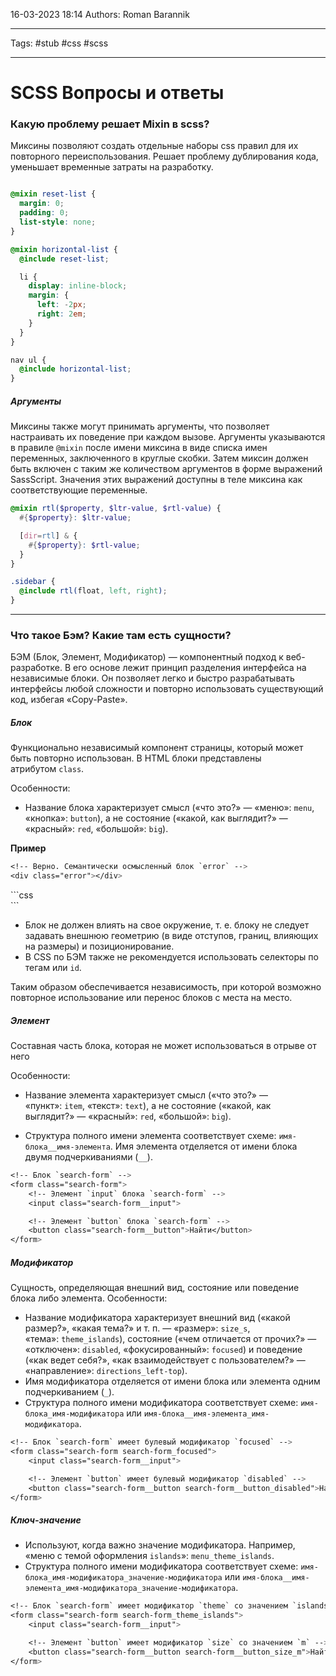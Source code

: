 16-03-2023
18:14
Authors: Roman  Barannik
***
Tags: #stub #css #scss
***
# SCSS Вопросы и ответы

### Какую проблему решает Mixin в scss?

Миксины позволяют создать отдельные наборы css правил для их повторного переиспользования. Решает проблему дублирования кода, уменьшает временные затраты на разработку.

```scss

@mixin reset-list {
  margin: 0;
  padding: 0;
  list-style: none;
}

@mixin horizontal-list {
  @include reset-list;

  li {
    display: inline-block;
    margin: {
      left: -2px;
      right: 2em;
    }
  }
}

nav ul {
  @include horizontal-list;
}
```

##### Аргументы

Миксины также могут принимать аргументы, что позволяет настраивать их поведение при каждом вызове. Аргументы указываются в правиле `@mixin` после имени миксина в виде списка имен переменных, заключенного в круглые скобки. Затем миксин должен быть включен с таким же количеством аргументов в форме выражений SassScript. Значения этих выражений доступны в теле миксина как соответствующие переменные.

```scss
@mixin rtl($property, $ltr-value, $rtl-value) {
  #{$property}: $ltr-value;

  [dir=rtl] & {
    #{$property}: $rtl-value;
  }
}

.sidebar {
  @include rtl(float, left, right);
}
```

---

### Что такое Бэм? Какие там есть сущности?

БЭМ (Блок, Элемент, Модификатор) — компонентный подход к веб-разработке. В его основе лежит принцип разделения интерфейса на независимые блоки. Он позволяет легко и быстро разрабатывать интерфейсы любой сложности и повторно использовать существующий код, избегая «Copy-Paste».

##### Блок

Функционально независимый компонент страницы, который может быть повторно использован. В HTML блоки представлены атрибутом `class`.

Особенности:

-   Название блока характеризует смысл («что это?» — «меню»: `menu`, «кнопка»: `button`), а не состояние («какой, как выглядит?» — «красный»: `red`, «большой»: `big`).

**Пример**

```css
<!-- Верно. Семантически осмысленный блок `error` -->
<div class="error"></div>
```

<div class="error"></div>
```css
<!-- Неверно. Описывается внешний вид -->
<div class="red-text"></div>
```

-   Блок не должен влиять на свое окружение, т. е. блоку не следует задавать внешнюю геометрию (в виде отступов, границ, влияющих на размеры) и позиционирование.
-   В CSS по БЭМ также не рекомендуется использовать селекторы по тегам или `id`.

Таким образом обеспечивается независимость, при которой возможно повторное использование или перенос блоков с места на место.

##### Элемент

Составная часть блока, которая не может использоваться в отрыве от него

Особенности:

-   Название элемента характеризует смысл («что это?» — «пункт»: `item`, «текст»: `text`), а не состояние («какой, как выглядит?» — «красный»: `red`, «большой»: `big`).

-   Структура полного имени элемента соответствует схеме: `имя-блока__имя-элемента`. Имя элемента отделяется от имени блока двумя подчеркиваниями (`__`).

```scss
<!-- Блок `search-form` -->
<form class="search-form">
    <!-- Элемент `input` блока `search-form` -->
    <input class="search-form__input">

    <!-- Элемент `button` блока `search-form` -->
    <button class="search-form__button">Найти</button>
</form>
```

##### Модификатор

Cущность, определяющая внешний вид, состояние или поведение блока либо элемента.
Особенности:
-   Название модификатора характеризует внешний вид («какой размер?», «какая тема?» и т. п. — «размер»: `size_s`, «тема»: `theme_islands`), состояние («чем отличается от прочих?» — «отключен»: `disabled`, «фокусированный»: `focused`) и поведение («как ведет себя?», «как взаимодействует с пользователем?» — «направление»: `directions_left-top`).
-   Имя модификатора отделяется от имени блока или элемента одним подчеркиванием (`_`).
-   Структура полного имени модификатора соответствует схеме:   `имя-блока_имя-модификатора` или `имя-блока__имя-элемента_имя-модификатора`.

```scss
<!-- Блок `search-form` имеет булевый модификатор `focused` -->
<form class="search-form search-form_focused">
    <input class="search-form__input">

    <!-- Элемент `button` имеет булевый модификатор `disabled` -->
    <button class="search-form__button search-form__button_disabled">Найти</button>
</form>
```

##### Ключ-значение

-   Используют, когда важно значение модификатора. Например, «меню с темой оформления `islands`»: `menu_theme_islands`.
-   Структура полного имени модификатора соответствует схеме: `имя-блока_имя-модификатора_значение-модификатора` или `имя-блока__имя-элемента_имя-модификатора_значение-модификатора`.

```scss
<!-- Блок `search-form` имеет модификатор `theme` со значением `islands` -->
<form class="search-form search-form_theme_islands">
    <input class="search-form__input">

    <!-- Элемент `button` имеет модификатор `size` со значением `m` -->
    <button class="search-form__button search-form__button_size_m">Найти</button>
</form>
```